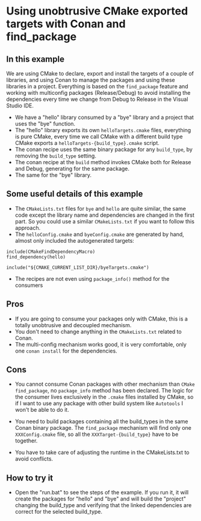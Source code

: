 Using unobtrusive CMake exported targets with Conan and find_package
=====================================================================

In this example
---------------

We are using CMake to declare, export and install the targets of a couple of libraries, and using Conan to manage
the packages and using these libraries in a project. Everything is based on the ``find_package`` feature and working with 
multiconfig packages (Release/Debug) to avoid installing the dependencies every time we change from Debug to Release in
the Visual Studio IDE.

 - We have a "hello" library consumed by a "bye" library and a project that uses the "bye" function.
 - The "hello" library exports its own ``helloTargets.cmake`` files, everything is pure CMake, every time we call 
   CMake with a different build type CMake exports a ``helloTargets-{build_type}.cmake`` script.
 - The conan recipe uses the same binary package for any ``build_type``, by removing the ``build_type`` setting.
 - The conan recipe at the ``build`` method invokes CMake both for Release and Debug, generating for the same package.
 - The same for the "bye" library.
 

Some useful details of this example
------------------------------------

 - The ``CMakeLists.txt`` files for ``bye`` and ``hello`` are quite similar, the same code except the library name and
 dependencies are changed in the first part. So you could use a similar ``CMakeLists.txt`` if you want to follow this 
 approach.
 - The ``helloConfig.cmake`` and ``byeConfig.cmake`` are generated by hand, almost only included the autogenerated 
 targets:
 
 ```
 include(CMakeFindDependencyMacro)
 find_dependency(hello)

 include("${CMAKE_CURRENT_LIST_DIR}/byeTargets.cmake")
 ```

 - The recipes are not even using ``package_info()``  method for the consumers

Pros
----

- If you are going to consume your packages only with CMake, this is a totally unobtrusive and decoupled mechanism.
- You don't need to change anything in the ``CMakeLists.txt`` related to Conan.
- The multi-config mechanism works good, it is very comfortable, only one ``conan install`` for the dependencies.

 
Cons
----
 
 - You cannot consume Conan packages with other mechanism than ``CMake find_package``, no ``package_info`` method has been
 declared. The logic for the consumer lives exclusively in the ``.cmake`` files installed by CMake, so if I want to use
 any package with other build system like ``Autotools`` I won't be able to do it.
 
 - You need to build packages containing all the build_types in the same Conan binary package. The ``find_package``
 mechanism will find only one ``XXXConfig.cmake`` file, so all the ```XXXTarget-{build_type}``` have to be together.
 
 - You have to take care of adjusting the runtime in the CMakeLists.txt to avoid conflicts.
 
 
How to try it
-------------

 - Open the "run.bat" to see the steps of the example. If you run it, it will create the packages for "hello" and "bye" 
 and will build the "project" changing the build_type and verifying that the linked dependencies are correct for the selected build_type.
 